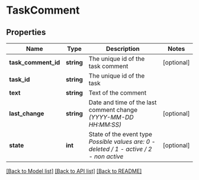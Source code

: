# TaskComment

## Properties
Name | Type | Description | Notes
------------ | ------------- | ------------- | -------------
**task_comment_id** | **string** | The unique id of the task comment | [optional] 
**task_id** | **string** | The unique id of the task | 
**text** | **string** | Text of the comment | 
**last_change** | **string** | Date and time of the last comment change *(YYYY-MM-DD HH:MM:SS)* | [optional] 
**state** | **int** | State of the event type *Possible values are: 0 - deleted / 1 - active / 2 - non active* | [optional] 

[[Back to Model list]](../../README.md#documentation-for-models) [[Back to API list]](../../README.md#documentation-for-api-endpoints) [[Back to README]](../../README.md)

